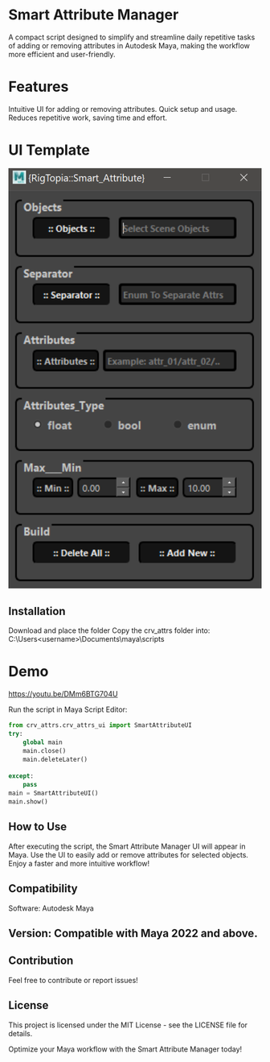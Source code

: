 # Smart Attribute Manager
A compact script designed to simplify and streamline daily repetitive tasks of adding or removing attributes 
in Autodesk Maya, making the workflow more efficient and user-friendly.




# Features
Intuitive UI for adding or removing attributes.
Quick setup and usage.
Reduces repetitive work, saving time and effort.

# UI Template
![Sample Image](SmartAttributeUI.png)

## Installation
Download and place the folder Copy the crv_attrs folder into:
C:\Users\<username>\Documents\maya\scripts

# Demo 
https://youtu.be/DMm6BTG704U

 Run the script in Maya Script Editor:

```python
from crv_attrs.crv_attrs_ui import SmartAttributeUI
try:
    global main
    main.close()
    main.deleteLater()

except:
    pass
main = SmartAttributeUI()
main.show()
```
## How to Use
After executing the script, the Smart Attribute Manager UI will appear in Maya.
Use the UI to easily add or remove attributes for selected objects.
Enjoy a faster and more intuitive workflow!

## Compatibility
Software: Autodesk Maya

## Version: Compatible with Maya 2022 and above.

## Contribution
Feel free to contribute or report issues!

## License
This project is licensed under the MIT License - see the LICENSE file for details.

Optimize your Maya workflow with the Smart Attribute Manager today!
